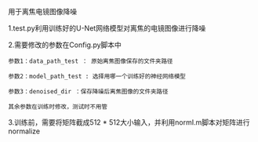 用于离焦电镜图像降噪

1.test.py利用训练好的U-Net网络模型对离焦的电镜图像进行降噪

2.需要修改的参数在Config.py脚本中

    参数1：data_path_test ： 原始离焦图像保存的文件夹路径
    
    参数2：model_path_test : 选择用哪一个训练好的神经网络模型
    
    参数3：denoised_dir ：保存降噪后离焦图像的文件夹路径
    
    其余参数在训练时修改，测试时不用管
    
3.训练前，需要将矩阵截成512 * 512大小输入，并利用normI.m脚本对矩阵进行normalize
